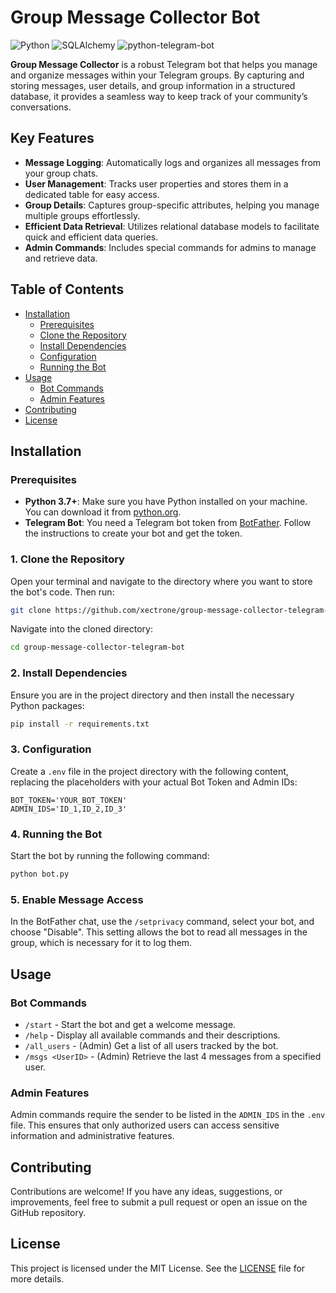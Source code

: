# Group Message Collector Bot
![Python](https://img.shields.io/badge/python-3.7%2B-blue)
![SQLAlchemy](https://img.shields.io/badge/SQLAlchemy-2.0.20-green)
![python-telegram-bot](https://img.shields.io/badge/python--telegram--bot-20.5-blue)

**Group Message Collector** is a robust Telegram bot that helps you manage and organize messages within your Telegram groups. By capturing and storing messages, user details, and group information in a structured database, it provides a seamless way to keep track of your community’s conversations.

## Key Features

- **Message Logging**: Automatically logs and organizes all messages from your group chats.
- **User Management**: Tracks user properties and stores them in a dedicated table for easy access.
- **Group Details**: Captures group-specific attributes, helping you manage multiple groups effortlessly.
- **Efficient Data Retrieval**: Utilizes relational database models to facilitate quick and efficient data queries.
- **Admin Commands**: Includes special commands for admins to manage and retrieve data.

## Table of Contents

- [Installation](#installation)
  - [Prerequisites](#prerequisites)
  - [Clone the Repository](#1-clone-the-repository)
  - [Install Dependencies](#2-install-dependencies)
  - [Configuration](#3-configuration)
  - [Running the Bot](#4-running-the-bot)
- [Usage](#usage)
  - [Bot Commands](#bot-commands)
  - [Admin Features](#admin-features)
- [Contributing](#contributing)
- [License](#license)

## Installation

### Prerequisites

- **Python 3.7+**: Make sure you have Python installed on your machine. You can download it from [python.org](https://www.python.org/).
- **Telegram Bot**: You need a Telegram bot token from [BotFather](https://t.me/BotFather). Follow the instructions to create your bot and get the token.

### 1. Clone the Repository

Open your terminal and navigate to the directory where you want to store the bot's code. Then run:

```bash
git clone https://github.com/xectrone/group-message-collector-telegram-bot.git
```

Navigate into the cloned directory:

```bash
cd group-message-collector-telegram-bot
```

### 2. Install Dependencies

Ensure you are in the project directory and then install the necessary Python packages:

```bash
pip install -r requirements.txt
```

### 3. Configuration

Create a `.env` file in the project directory with the following content, replacing the placeholders with your actual Bot Token and Admin IDs:

```plaintext
BOT_TOKEN='YOUR_BOT_TOKEN'
ADMIN_IDS='ID_1,ID_2,ID_3'
```

### 4. Running the Bot

Start the bot by running the following command:

```bash
python bot.py
```

### 5. Enable Message Access

In the BotFather chat, use the `/setprivacy` command, select your bot, and choose "Disable". This setting allows the bot to read all messages in the group, which is necessary for it to log them.

## Usage

### Bot Commands

- `/start` - Start the bot and get a welcome message.
- `/help` - Display all available commands and their descriptions.
- `/all_users` - (Admin) Get a list of all users tracked by the bot.
- `/msgs <UserID>` - (Admin) Retrieve the last 4 messages from a specified user.

### Admin Features

Admin commands require the sender to be listed in the `ADMIN_IDS` in the `.env` file. This ensures that only authorized users can access sensitive information and administrative features.

## Contributing

Contributions are welcome! If you have any ideas, suggestions, or improvements, feel free to submit a pull request or open an issue on the GitHub repository.

## License

This project is licensed under the MIT License. See the [LICENSE](LICENSE) file for more details.
